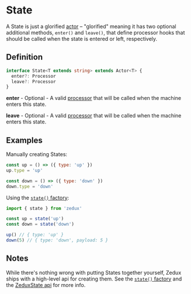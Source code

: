 # State

A State is just a glorified [actor](/docs/types/Actor.md) &ndash; "glorified" meaning it has two optional additional methods, `enter()` and `leave()`, that define processor hooks that should be called when the state is entered or left, respectively.

## Definition

```typescript
interface State<T extends string> extends Actor<T> {
  enter?: Processor
  leave?: Processor
}
```

**enter** - Optional - A valid [processor](/docs/types/Processor.md) that will be called when the machine enters this state.

**leave** - Optional - A valid [processor](/docs/types/Processor.md) that will be called when the machine enters this state.

## Examples

Manually creating States:

```javascript
const up = () => ({ type: 'up' })
up.type = 'up'

const down = () => ({ type: 'down' })
down.type = 'down'
```

Using the [`state()` factory](/docs/api/state.md):

```javascript
import { state } from 'zedux'

const up = state('up')
const down = state('down')

up() // { type: 'up' }
down(5) // { type: 'down', payload: 5 }
```

## Notes

While there's nothing wrong with putting States together yourself, Zedux ships with a high-level api for creating them. See the [`state()` factory](/docs/api/state.md) and the [ZeduxState api](/docs/api/ZeduxState.md) for more info.
